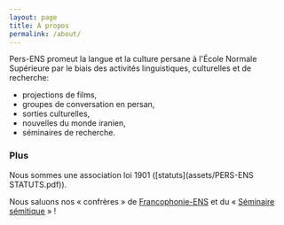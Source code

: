```yaml
---
layout: page
title: À propos
permalink: /about/
---
```


Pers-ENS promeut la langue et la culture persane à l'École Normale Supérieure par le biais des activités linguistiques, culturelles et de recherche:
- projections de films,
- groupes de conversation en persan,
- sorties culturelles,
- nouvelles du monde iranien,
- séminaires de recherche.

### Plus

Nous sommes une association loi 1901 ([statuts](assets/PERS-ENS STATUTS.pdf)).

Nous saluons nos « confrères » de [Francophonie-ENS](http://www.francophonie-ens.org/) et du « [Séminaire sémitique](http://www.normalesup.org/~hardy) » ! 